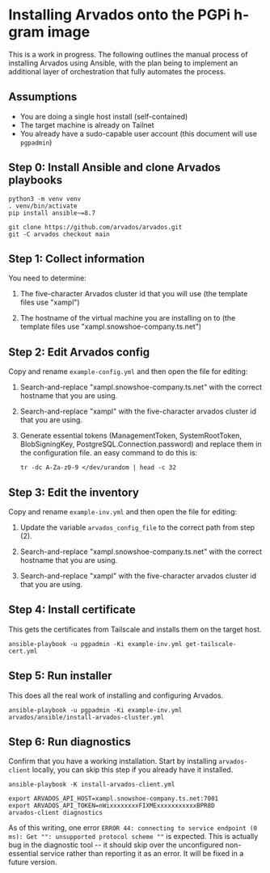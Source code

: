 # Installing Arvados onto the PGPi h-gram image

This is a work in progress.  The following outlines the manual process
of installing Arvados using Ansible, with the plan being to implement
an additional layer of orchestration that fully automates the process.

## Assumptions

* You are doing a single host install (self-contained)
* The target machine is already on Tailnet
* You already have a sudo-capable user account (this document will use `pgpadmin`)

## Step 0: Install Ansible and clone Arvados playbooks

```
python3 -m venv venv
. venv/bin/activate
pip install ansible~=8.7
```

```
git clone https://github.com/arvados/arvados.git
git -C arvados checkout main
```

## Step 1: Collect information

You need to determine:

1. The five-character Arvados cluster id that you will use (the template files use "xampl")

2. The hostname of the virtual machine you are installing on to (the template files use "xampl.snowshoe-company.ts.net")

## Step 2: Edit Arvados config

Copy and rename `example-config.yml` and then open the file for editing:

1. Search-and-replace "xampl.snowshoe-company.ts.net" with the correct hostname that you are using.

2. Search-and-replace "xampl" with the five-character arvados cluster id that you are using.

3. Generate essential tokens (ManagementToken, SystemRootToken, BlobSigningKey, PostgreSQL.Connection.password)
   and replace them in the configuration file.
   an easy command to do this is:
   ```
   tr -dc A-Za-z0-9 </dev/urandom | head -c 32
   ```

## Step 3: Edit the inventory

Copy and rename `example-inv.yml` and then open the file for editing:

1. Update the variable `arvados_config_file` to the correct path from step (2).

2. Search-and-replace "xampl.snowshoe-company.ts.net" with the correct hostname that you are using.

3. Search-and-replace "xampl" with the five-character arvados cluster id that you are using.

## Step 4: Install certificate

This gets the certificates from Tailscale and installs them on the target host.

```
ansible-playbook -u pgpadmin -Ki example-inv.yml get-tailscale-cert.yml
```

## Step 5: Run installer

This does all the real work of installing and configuring Arvados.

```
ansible-playbook -u pgpadmin -Ki example-inv.yml arvados/ansible/install-arvados-cluster.yml
```

## Step 6: Run diagnostics

Confirm that you have a working installation.  Start by installing
`arvados-client` locally, you can skip this step if you already have
it installed.

```
ansible-playbook -K install-arvados-client.yml

export ARVADOS_API_HOST=xampl.snowshoe-company.ts.net:7001
export ARVADOS_API_TOKEN=nWixxxxxxxxFIXMExxxxxxxxxxxBPR8D
arvados-client diagnostics
```

As of this writing, one error `ERROR 44: connecting to service
endpoint (0 ms): Get "": unsupported protocol scheme ""` is expected.
This is actually bug in the diagnostic tool -- it should skip over the
unconfigured non-essential service rather than reporting it as an
error.  It will be fixed in a future version.
